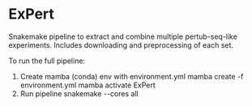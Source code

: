 # ExPert
Snakemake pipeline to extract and combine multiple pertub-seq-like experiments. Includes downloading and preprocessing of each set.

To run the full pipeline:
1. Create mamba (conda) env with environment.yml
mamba create -f environment.yml
mamba activate ExPert
2. Run pipeline
snakemake --cores all

